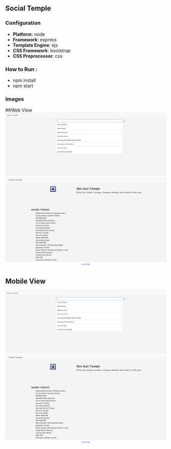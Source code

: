 ## Social Temple

### Configuration
- **Platform:** node
- **Framework**: express
- **Template Engine**: ejs
- **CSS Framework**: bootstrap
- **CSS Preprocessor**: css

### How to Run : 
 - npm install
 - npm start

### Images

##Web View
<img src="src/public/images/img1.png">
<img src="src/public/images/img2.png">

## Mobile View
<img src="src/public/images/img1.png">
<img src="src/public/images/img2.png"